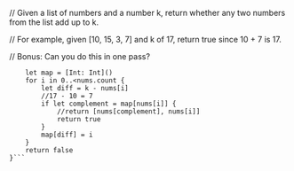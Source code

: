 // Given a list of numbers and a number k, return whether any two numbers from the list add up to k.

// For example, given [10, 15, 3, 7] and k of 17, return true since 10 + 7 is 17.

// Bonus: Can you do this in one pass?

```func twoSum(_ nums:[Int], _ k: Int ) -> Bool {
	let map = [Int: Int]()
	for i in 0..<nums.count {
		let diff = k - nums[i]
		//17 - 10 = 7
		if let complement = map[nums[i]] {
			//return [nums[complement], nums[i]]	
			return true
		}
		map[diff] = i
	}
	return false
}```
